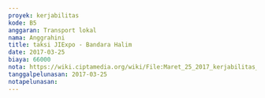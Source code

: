 ```yaml
---
proyek: kerjabilitas
kode: B5
anggaran: Transport lokal
nama: Anggrahini
title: taksi JIExpo - Bandara Halim
date: 2017-03-25
biaya: 66000
nota: https://wiki.ciptamedia.org/wiki/File:Maret_25_2017_kerjabilitas_B5_grab_jiexpo_bandara_inok.jpg
tanggalpelunasan: 2017-03-25
notapelunasan:
---
```

